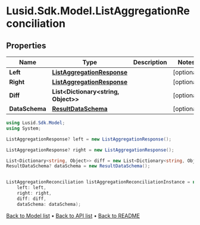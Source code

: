 # Lusid.Sdk.Model.ListAggregationReconciliation

## Properties

Name | Type | Description | Notes
------------ | ------------- | ------------- | -------------
**Left** | [**ListAggregationResponse**](ListAggregationResponse.md) |  | [optional] 
**Right** | [**ListAggregationResponse**](ListAggregationResponse.md) |  | [optional] 
**Diff** | **List&lt;Dictionary&lt;string, Object&gt;&gt;** |  | [optional] 
**DataSchema** | [**ResultDataSchema**](ResultDataSchema.md) |  | [optional] 

```csharp
using Lusid.Sdk.Model;
using System;

ListAggregationResponse? left = new ListAggregationResponse();

ListAggregationResponse? right = new ListAggregationResponse();

List<Dictionary<string, Object>> diff = new List<Dictionary<string, Object>>();
ResultDataSchema? dataSchema = new ResultDataSchema();


ListAggregationReconciliation listAggregationReconciliationInstance = new ListAggregationReconciliation(
    left: left,
    right: right,
    diff: diff,
    dataSchema: dataSchema);
```

[Back to Model list](../README.md#documentation-for-models) &#8226; [Back to API list](../README.md#documentation-for-api-endpoints) &#8226; [Back to README](../README.md)
